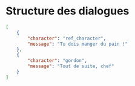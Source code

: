 Structure des dialogues
=======================

```json
[
    {
        "character": "ref_character",
        "message": "Tu dois manger du pain !"
    },
    {
        "character": "gordon",
        "message": "Tout de suite, chef"
    }
]
```
